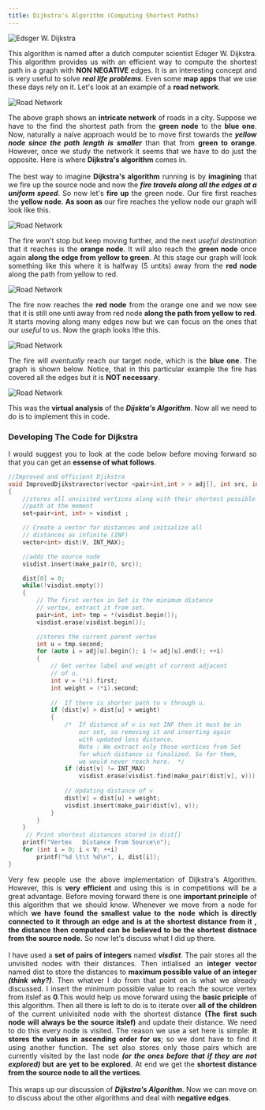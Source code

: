 ```yaml
---
title: Dijkstra's Algorithm (Computing Shortest Paths)
---
```


![Edsger W. Dijkstra](/images/Edsger_Wybe_Dijkstra.jpg "Edsger W. Dijkstra")

<div style="text-align: justify">
This algorithm is named after a dutch computer scientist Edsger W. Dijkstra. This algorithm provides us with an efficient way to compute the shortest path in a graph with <b>NON NEGATIVE</b> edges. It is an interesting concept and is very useful to solve <em><b>real life problems</b></em>. Even some <b>map apps</b> that we use these days rely on it. Let's look at an example of a <b>road network</b>.
</div>

![Road Network](/images/Shortest.png "Road Network")

<div style="text-align: justify">
  The above graph shows an <b>intricate network</b> of roads in a city. Suppose we have to the find the shortest path from the <b>green node</b> to the <b>blue one</b>. Now, naturally a naive approach would be to move first towards the <em><b>yellow node since the path length is smaller</b></em> than that from <b>green to orange</b>. However, once we study the network it seems that we have to do just the opposite. Here is where <b>Dijkstra's algorithm</b> comes in. 
<br>
<br>
  The best way to imagine <b>Dijkstra's algorithm</b> running is by <b>imagining</b> that we fire up the source node and now the <em><b>fire travels along all the edges at a uniform speed</b></em>. So now let's <b>fire up</b> the green node. Our fire first reaches the <b>yellow node</b>. <b>As soon as</b> our fire reaches the yellow node our graph will look like this.
</div>

![Road Network](/images/Dijkstra_1.png "Road Network")

<div style="text-align: justify">
  The fire won't stop but keep moving further, and the next <em>useful destination</em> that it reaches is the <b>orange node</b>. It will also reach the <b>green node</b> once again <b>along the edge from yellow to green</b>. At this stage our graph will look something like this where it is halfway (5 untits) away from the <b>red node</b> along the path from yellow to red. 
</div>

![Road Network](/images/Dijkstra_2.png "Road Network")

<div style="text-align: justify">
  The fire now reaches the <b>red node</b> from the orange one and we now see that it is still one unti away from red node <b>along the path from yellow to red</b>. It starts moving along many edges now but we can focus on the ones that our <em>useful</em> to us. Now the graph looks lthe this.
</div>

![Road Network](/images/Dijkstra_3.png "Road Network")

<div style="text-align: justify">
  The fire will <em>eventually</em> reach our target node, which is the <b>blue one</b>. The graph is shown below. Notice, that in this particular example the fire has covered all the edges but it is <b>NOT necessary</b>.
</div>

![Road Network](/images/Dijkstra_4.png "Road Network")

<div style="text-align: justify">
  This was the <b>virtual analysis</b> of the <em><b>Dijskta's Algorithm</b></em>. Now all we need to do is to implement this in code.
</div>

### Developing The Code for Dijkstra 

<div style="text-align: justify">
I would suggest you to look at the code below before moving forward so that you can get an <b>essense of what follows</b>.
</div>

```cpp
//Improved and efficient Djikstra
void ImprovedDjikstravector(vector <pair<int,int > > adj[], int src, int V)
{
	//stores all unvisited vertices along with their shortest possible
	//path at the moment
	set<pair<int, int> > visdist ;

	// Create a vector for distances and initialize all 
    // distances as infinite (INF) 
    vector<int> dist(V, INT_MAX); 

    //adds the source node
    visdist.insert(make_pair(0, src));

    dist[0] = 0;
    while(!visdist.empty())
    {
    	// The first vertex in Set is the minimum distance 
        // vertex, extract it from set. 
        pair<int, int> tmp = *(visdist.begin()); 
        visdist.erase(visdist.begin()); 

        //stores the current parent vertex
        int u = tmp.second;
        for (auto i = adj[u].begin(); i != adj[u].end(); ++i) 
        { 
            // Get vertex label and weight of current adjacent 
            // of u. 
            int v = (*i).first; 
            int weight = (*i).second; 
  
            //  If there is shorter path to v through u. 
            if (dist[v] > dist[u] + weight) 
            { 
                /*  If distance of v is not INF then it must be in 
                    our set, so removing it and inserting again 
                    with updated less distance.   
                    Note : We extract only those vertices from Set 
                    for which distance is finalized. So for them,  
                    we would never reach here.  */
                if (dist[v] != INT_MAX) 
                    visdist.erase(visdist.find(make_pair(dist[v], v))); 
  
                // Updating distance of v 
                dist[v] = dist[u] + weight; 
                visdist.insert(make_pair(dist[v], v)); 
            } 
        } 
    } 
     // Print shortest distances stored in dist[] 
    printf("Vertex   Distance from Source\n"); 
    for (int i = 0; i < V; ++i) 
        printf("%d \t\t %d\n", i, dist[i]); 
}
```

<div style="text-align: justify">
Very few people use the above implementation of Dijkstra's Algorithm. However, this is <b>very efficient</b> and using this is in competitions will be a great advantage. Before moving forward there is one <b>important principle</b> of this algorithm that we should know. Whenever we move from a node for which <b>we have found the smallest value to the node which is directly connected to it through an edge and is at the shortest distance from it , the distance then computed can be believed to be the shortest distnace from the source node.</b> So now let's discuss what I did up there.
<br>
<br>
I have used a <b>set of pairs of integers</b> named <em><b>visdist</b></em>. The pair stores all the unvisited nodes with their distances. Then intialised an <b>integer vector</b> named dist to store the distances to <b>maximum possible value of an integer <em>(think why?)</em></b>. Then whatver I do from that point on is what we already discussed. I insert the minimum possible value to reach the source vertex from itslef as <b>0</b>.This would help us move forward using the <b>basic priciple</b> of this algorithm. Then all there is left to do is to iterate over <b>all of the children</b> of the current univisited node with the shortest distance <b>(The first such node will always be the source itslef)</b> and update their distance. We need to do this every node is visited. The reason we use a set here is simple: <b>it stores the values in ascending order for us</b>; so we dont have to find it using another function. The set also stores only those pairs which are currently visited by the last node <b><em>(or the ones before that if they are not explored)</em> but are yet to be explored</b>. At end we get the <b>shortest distance from the source node to all the vertices</b>.
<br>
<br>
	This wraps up our discussion of <em><b>Dijkstra's Algorithm</b></em>. Now we can move on to discuss about the other algorithms and deal with <b>negative edges</b>.
</div>

